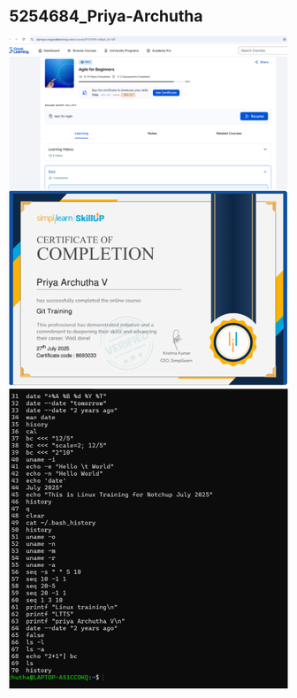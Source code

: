 # 5254684_Priya-Archutha
![image alt](https://github.com/PRIYA-ARCHUTHA/5254684_Priya-Archutha/blob/e330fac70ba6a653dafe704e8c15f8350768452b/Screenshot%202025-07-23%20230303.png)
![image alt](https://github.com/PRIYA-ARCHUTHA/5254684_Priya-Archutha/blob/c8cb0c18d05db6851f5bde6d7cdc241404d2c4aa/Screenshot%202025-07-28%20114413.png)
![image alt](https://github.com/PRIYA-ARCHUTHA/5254684_Priya-Archutha/blob/2e0d3e630949f82f5acaaf509436eae90f32c422/linux%20practice.png)
